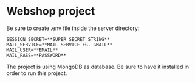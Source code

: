 # Webshop project

Be sure to create .env file inside the server directory: 
```
SESSION_SECRET=**SUPER_SECRET_STRING**
MAIL_SERVICE=**MAIL SERVICE EG. GMAIL**
MAIL_USER=**EMAIL**
MAIL_PASS=**PASSWORD**
```

The project is using MongoDB as database. Be sure to have it installed in order to run this project.